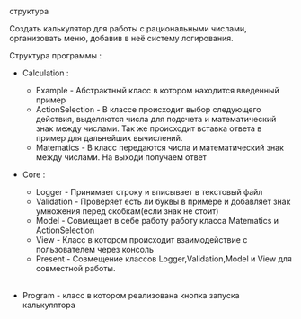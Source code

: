 структура

Создать калькулятор для работы с рациональными числами, организовать меню, добавив в неё систему логирования.


Структура программы :

- Calculation :
    - Example - Абстрактный класс в котором находится введенный пример
    - ActionSelection - В классе происходит выбор следующего действия, выделяются числа для подсчета и математический знак между числами. Так же происходит вставка ответа в пример для дальнейших вычислений.
    - Matematics - В класс передаются числа и математический знак между числами. На выходи получаем ответ  
- Core :
    - Logger - Принимает строку и вписывает в текстовый файл 
    - Validation - Проверяет есть ли буквы в примере и добавляет знак умножения перед скобкам(если знак не стоит)
    - Model - Совмещает в себе работу работу класса Matematics и ActionSelection
    - View - Класс в котором происходит взаимодействие с пользователем через консоль      
    - Present - Совмещение классов Logger,Validation,Model и View для совместной работы. 
    
    </br>
- Program - класс в котором реализована кнопка запуска калькулятора 




